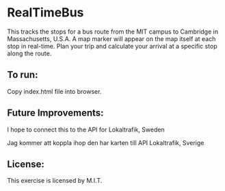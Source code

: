 # RealTimeBus
This tracks the stops for a bus route from the MIT campus to Cambridge in Massachusetts, U.S.A. A map marker will appear on the map itself at each stop in real-time.  Plan your trip and calculate your arrival at a specific stop along the route.

## To run: 

Copy index.html file into browser.

## Future Improvements:

I hope to connect this to the API for Lokaltrafik, Sweden

Jag kommer att koppla ihop den har karten till API Lokaltrafik, Sverige

## License:

This exercise is licensed by M.I.T.
